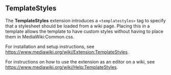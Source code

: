 ## TemplateStyles

The **TemplateStyles** extension introduces a `<templatestyles>` tag to specify that a stylesheet should be loaded from a wiki page. Placing this in a template allows the template to have custom styles without having to place them in MediaWiki:Common.css.

For installation and setup instructions, see https://www.mediawiki.org/wiki/Extension:TemplateStyles.

For instructions on how to use the extension as an editor on a wiki, see https://www.mediawiki.org/wiki/Help:TemplateStyles.
